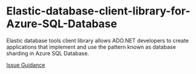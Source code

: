 # Elastic-database-client-library-for-Azure-SQL-Database
Elastic database tools client library allows ADO.NET developers to create applications that implement and use the pattern known as database sharding in Azure SQL Database.

[Issue Guidance](https://github.com/Microsoft/Elastic-database-client-library-for-Azure-SQL-Database/blob/master/Documentation/Issue%20Guidance.md)
